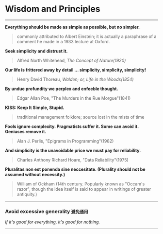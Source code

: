 # Wisdom and Principles

---

**Everything should be made as simple as possible, but no simpler.**

> commonly attributed to Albert Einstein; it is actually a paraphrase of a comment he made in a 1933 lecture at Oxford.

**Seek simplicity and distrust it.**

> Alfred North Whitehead, *The Concept of Nature(1920)*

**Our life is frittered away by detail ... simplicity, simplicity, simplicity!**

> Henry David Thoreau, *Walden; or, Life in the Woods(1854)*

**By undue profundity we perplex and enfeeble thought.**

> Edgar Allan Poe, "The Murders in the Rue Morgue"(1841)

**KISS: Keep It Simple, Stupid.**

> traditional management folklore; source lost in the mists of time

**Fools ignore complexity. Pragmatists suffer it. Some can avoid it. Geniuses remove it.**

> Alan J. Perlis, "Epigrams in Programming"(1982)

**And simplicity is the unavoidable price we must pay for reliability.**

> Charles Anthony Richard Hoare, "Data Reliability"(1975)

**Pluralitas non est ponenda sine neccesitate. (Plurality should not be assumed without necessity.)**

> William of Ockham (14th century. Popularly known as "Occam's razor", though the idea itself is said to appear in writings of greater antiquity.)

---

### **Avoid excessive generality** `避免通用`
*If it's good for everything, it's good for nothing.*


---
